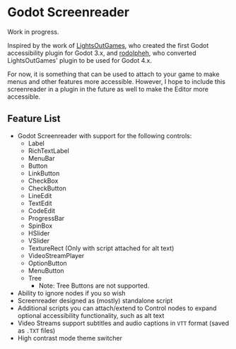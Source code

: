 # Godot Screenreader

Work in progress.

Inspired by the work of [LightsOutGames](https://github.com/lightsoutgames/godot-accessibility), who created the first Godot accessibility plugin for Godot 3.x, and [rodolpheh](https://github.com/rodolpheh/godot-accessibility), who converted LightsOutGames' plugin to be used for Godot 4.x.

For now, it is something that can be used to attach to your game to make menus and other features more accessible. However, I hope to include this screenreader in a plugin in the future as well to make the Editor more accessible.

## Feature List

- Godot Screenreader with support for the following controls:
    - Label
    - RichTextLabel
    - MenuBar
    - Button
    - LinkButton
    - CheckBox
    - CheckButton
    - LineEdit
    - TextEdit
    - CodeEdit
    - ProgressBar
    - SpinBox
    - HSlider
    - VSlider
    - TextureRect (Only with script attached for alt text)
    - VideoStreamPlayer
    - OptionButton
    - MenuButton
    - Tree
        - Note: Tree Buttons are not supported.
- Ability to ignore nodes if you so wish
- Screenreader designed as (mostly) standalone script
- Additional scripts you can attach/extend to Control nodes to expand optional accessibility functionality, such as alt text
- Video Streams support subtitles and audio captions in ``VTT`` format (saved as ``.TXT`` files) 
- High contrast mode theme switcher
